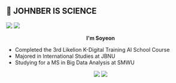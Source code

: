 ## 🔬 JOHNBER IS SCIENCE

<a href="mailto:syyang@sookmyung.ac.kr" target="_blank"><img src="https://img.shields.io/badge/Gmail-EA4335?style=flat-square&logo=Gmail&logoColor=white"/></a>
<a href="https://velog.io/@xoyeon" target="_blank"><img src="https://img.shields.io/badge/Velog-20c997?style=flat-square&logo=Vimeo&logoColor=white"/></a>
</br>

<p align="center"><B>I'm Soyeon</B><p>

- Completed the 3rd Likelion K-Digital Training AI School Course   
- Majored in International Studies at JBNU   
- Studying for a MS in Big Data Analysis at SMWU


<p align="center"><img src="https://img.shields.io/badge/Python-3776AB?style=flat-square&logo=Python&logoColor=white"/></a>
<img src="https://img.shields.io/badge/R-276DC3?style=flat-square&logo=R&logoColor=white"/></a></p>
